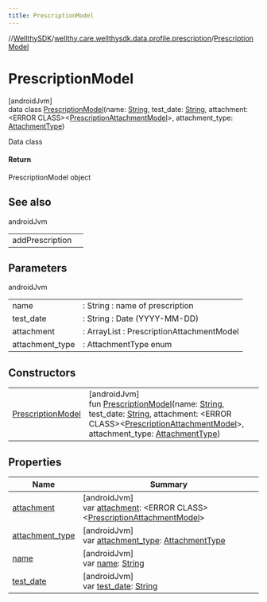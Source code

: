 ```yaml
---
title: PrescriptionModel
---
```

//[WellthySDK](../../../index.html)/[wellthy.care.wellthysdk.data.profile.prescription](../index.html)/[PrescriptionModel](index.html)



# PrescriptionModel



[androidJvm]\
data class [PrescriptionModel](index.html)(name: [String](https://kotlinlang.org/api/latest/jvm/stdlib/kotlin/-string/index.html), test_date: [String](https://kotlinlang.org/api/latest/jvm/stdlib/kotlin/-string/index.html), attachment: &lt;ERROR CLASS&gt;&lt;[PrescriptionAttachmentModel](../-prescription-attachment-model/index.html)&gt;, attachment_type: [AttachmentType](../-attachment-type/index.html))

Data class



#### Return



PrescriptionModel object



## See also


androidJvm

| | |
|---|---|
| addPrescription |  |



## Parameters


androidJvm

| | |
|---|---|
| name | : String : name of prescription |
| test_date | : String : Date (YYYY-MM-DD) |
| attachment | : ArrayList :  PrescriptionAttachmentModel |
| attachment_type | : AttachmentType enum |



## Constructors


| | |
|---|---|
| [PrescriptionModel](-prescription-model.html) | [androidJvm]<br>fun [PrescriptionModel](-prescription-model.html)(name: [String](https://kotlinlang.org/api/latest/jvm/stdlib/kotlin/-string/index.html), test_date: [String](https://kotlinlang.org/api/latest/jvm/stdlib/kotlin/-string/index.html), attachment: &lt;ERROR CLASS&gt;&lt;[PrescriptionAttachmentModel](../-prescription-attachment-model/index.html)&gt;, attachment_type: [AttachmentType](../-attachment-type/index.html)) |


## Properties


| Name | Summary |
|---|---|
| [attachment](attachment.html) | [androidJvm]<br>var [attachment](attachment.html): &lt;ERROR CLASS&gt;&lt;[PrescriptionAttachmentModel](../-prescription-attachment-model/index.html)&gt; |
| [attachment_type](attachment_type.html) | [androidJvm]<br>var [attachment_type](attachment_type.html): [AttachmentType](../-attachment-type/index.html) |
| [name](name.html) | [androidJvm]<br>var [name](name.html): [String](https://kotlinlang.org/api/latest/jvm/stdlib/kotlin/-string/index.html) |
| [test_date](test_date.html) | [androidJvm]<br>var [test_date](test_date.html): [String](https://kotlinlang.org/api/latest/jvm/stdlib/kotlin/-string/index.html) |

